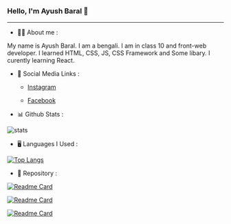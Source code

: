 ### Hello, I'm Ayush Baral 👋

-----------------------------------

- 🧑‍💼 About me :
 
 My name is Ayush Baral. I am a bengali. I am in class 10 and front-web developer. I learned HTML, CSS, JS, CSS Framework and Some libary. I curently learning React.


- 🔗 Social Media Links :
  
  + [Instagram](https://instagram.com/2bycodec)
  
  + [Facebook](https://www.facebook.com/2bycodec)


- 📊 Github Stats :

![stats](https://github-readme-stats.vercel.app/api?username=2bycodec&show_icons=true&theme=dark)


- 🖥️ Languages I Used :

[![Top Langs](https://github-readme-stats.vercel.app/api/top-langs/?username=anuraghazra&layout=compact)](https://github.com/2by-dev/github-readme-stats)
  

- 📓 Repository :

[![Readme Card](https://github-readme-stats.vercel.app/api/pin/?username=2bycodec&repo=Resume-Website)](https://github.com/2bycodec/Resume-Website)

[![Readme Card](https://github-readme-stats.vercel.app/api/pin/?username=2bycodec&repo=mixhunt)](https://github.com/2bycodec/mixhunt)

[![Readme Card](https://github-readme-stats.vercel.app/api/pin/?username=2bycodec&repo=The-Central-Modern-School)](https://github.com/2bycodec/The-Central-Modern-School)
